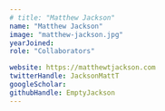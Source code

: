 ```yaml
---
# title: "Matthew Jackson"
name: "Matthew Jackson"
image: "matthew-jackson.jpg"
yearJoined:
role: "Collaborators"

website: https://matthewtjackson.com
twitterHandle: JacksonMattT
googleScholar:
githubHandle: EmptyJackson
---
```

